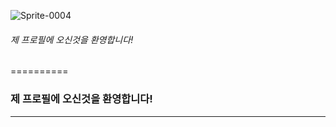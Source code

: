 
![Sprite-0004](https://github.com/ASKAUTU/ASKAUTU/assets/144026114/dde26100-6166-4cdc-a82c-8d2d5bf877d8)

###### 제 프로필에 오신것을 환영합니다!
==========

### 제 프로필에 오신것을 환영합니다!

____________